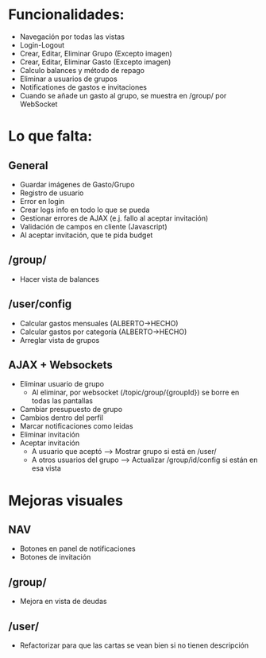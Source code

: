 # Funcionalidades:
- Navegación por todas las vistas
- Login-Logout
- Crear, Editar, Eliminar Grupo (Excepto imagen)
- Crear, Editar, Eliminar Gasto (Excepto imagen)
- Calculo balances y método de repago
- Eliminar a usuarios de grupos
- Notificationes de gastos e invitaciones
- Cuando se añade un gasto al grupo, se muestra en /group/ por WebSocket


# Lo que falta:
## General
- Guardar imágenes de Gasto/Grupo
- Registro de usuario
- Error en login
- Crear logs info en todo lo que se pueda
- Gestionar errores de AJAX (e.j. fallo al aceptar invitación)
- Validación de campos en cliente (Javascript)
- Al aceptar invitación, que te pida budget

## /group/
- Hacer vista de balances

## /user/config
- Calcular gastos mensuales (ALBERTO->HECHO)
- Calcular gastos por categoría (ALBERTO->HECHO)
- Arreglar vista de grupos

## AJAX + Websockets
- Eliminar usuario de grupo
  - Al eliminar, por websocket (/topic/group/{groupId}) se borre en todas las pantallas
- Cambiar presupuesto de grupo
- Cambios dentro del perfil
- Marcar notificaciones como leidas
- Eliminar invitación
- Aceptar invitación
  - A usuario que aceptó --> Mostrar grupo si está en /user/
  - A otros usuarios del grupo --> Actualizar /group/id/config si están en esa vista


# Mejoras visuales
## NAV
- Botones en panel de notificaciones
- Botones de invitación
  
## /group/
- Mejora en vista de deudas

## /user/
- Refactorizar para que las cartas se vean bien si no tienen descripción